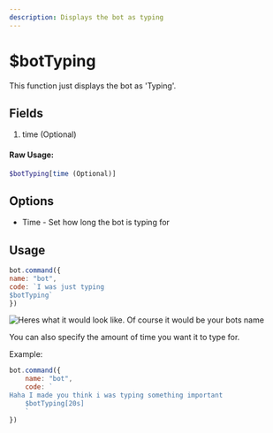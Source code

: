 ```yaml
---
description: Displays the bot as typing
---
```


# $botTyping

This function just displays the bot as 'Typing'.

## Fields

1. time (Optional)

#### Raw Usage: 
```php
$botTyping[time (Optional)]
```

## Options

* Time - Set how long the bot is typing for

## Usage

```javascript
bot.command({
name: "bot",
code: `I was just typing
$botTyping`
})
```

![Heres what it would look like. Of course it would be your bots name](<../../.gitbook/assets/image (48).png>)

You can also specify the amount of time you want it to type for.

Example:

```javascript
bot.command({
    name: "bot",
    code: `
Haha I made you think i was typing something important
    $botTyping[20s]
    `
})
```
